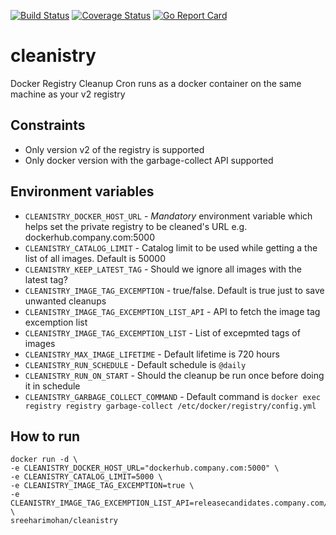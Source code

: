 [![Build Status](https://travis-ci.org/sreeharimohan/cleanistry.svg?branch=master)](https://travis-ci.org/sreeharimohan/cleanistry) [![Coverage Status](https://coveralls.io/repos/github/sreeharimohan/cleanistry/badge.svg)](https://coveralls.io/github/sreeharimohan/cleanistry) [![Go Report Card](https://goreportcard.com/badge/github.com/sreeharimohan/cleanistry)](https://goreportcard.com/report/github.com/sreeharimohan/cleanistry)

# cleanistry
Docker Registry Cleanup Cron runs as a docker container on the same machine as your v2 registry

## Constraints
* Only version v2 of the registry is supported
* Only docker version with the garbage-collect API supported

## Environment variables
* `CLEANISTRY_DOCKER_HOST_URL` - *Mandatory* environment variable which helps set the private registry to be cleaned's URL e.g. dockerhub.company.com:5000
* `CLEANISTRY_CATALOG_LIMIT` - Catalog limit to be used while getting a the list of all images. Default is 50000
* `CLEANISTRY_KEEP_LATEST_TAG` - Should we ignore all images with the latest tag?
* `CLEANISTRY_IMAGE_TAG_EXCEMPTION` - true/false. Default is true just to save unwanted cleanups
* `CLEANISTRY_IMAGE_TAG_EXCEMPTION_LIST_API` - API to fetch the image tag excemption list
* `CLEANISTRY_IMAGE_TAG_EXCEMPTION_LIST` - List of excepmted tags of images
* `CLEANISTRY_MAX_IMAGE_LIFETIME` - Default lifetime is 720 hours
* `CLEANISTRY_RUN_SCHEDULE` - Default schedule is `@daily`
* `CLEANISTRY_RUN_ON_START` - Should the cleanup be run once before doing it in schedule
* `CLEANISTRY_GARBAGE_COLLECT_COMMAND` - Default command is `docker exec registry registry garbage-collect /etc/docker/registry/config.yml`

## How to run
```
docker run -d \
-e CLEANISTRY_DOCKER_HOST_URL="dockerhub.company.com:5000" \
-e CLEANISTRY_CATALOG_LIMIT=5000 \
-e CLEANISTRY_IMAGE_TAG_EXCEMPTION=true \
-e CLEANISTRY_IMAGE_TAG_EXCEMPTION_LIST_API=releasecandidates.company.com/yourapiToFetchRCs \
sreeharimohan/cleanistry
```